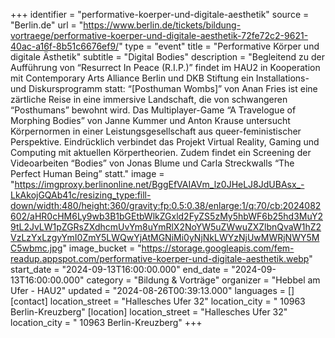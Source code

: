 +++
identifier = "performative-koerper-und-digitale-aesthetik"
source = "Berlin.de"
url = "https://www.berlin.de/tickets/bildung-vortraege/performative-koerper-und-digitale-aesthetik-72fe72c2-9621-40ac-a16f-8b51c6676ef9/"
type = "event"
title = "Performative Körper und digitale Ästhetik"
subtitle = "Digital Bodies"
description = "Begleitend zu der Aufführung von “Resurrect In Peace (R.I.P.)” findet im HAU2 in Kooperation mit Contemporary Arts Alliance Berlin und DKB Stiftung ein Installations- und Diskursprogramm statt: “[Posthuman Wombs]” von Anan Fries ist eine zärtliche Reise in eine immersive Landschaft, die von schwangeren “Posthumans” bewohnt wird. Das Multiplayer-Game “A Travelogue of Morphing Bodies” von Janne Kummer und Anton Krause untersucht Körpernormen in einer Leistungsgesellschaft aus queer-feministischer Perspektive. Eindrücklich verbindet das Projekt Virtual Reality, Gaming und Computing mit aktuellen Körpertheorien. Zudem findet ein Screening der Videoarbeiten “Bodies” von Jonas Blume und Carla Streckwalls “The Perfect Human Being” statt."
image = "https://imgproxy.berlinonline.net/BggEfVAIAVm_lz0JHeLJ8JdUBAsx_-LkAkojGQAb41c/resizing_type:fill-down/width:480/height:360/gravity:fp:0.5:0.38/enlarge:1/q:70/cb:2024082602/aHR0cHM6Ly9wb3B1bGEtbWlkZGxld2FyZS5zMy5hbWF6b25hd3MuY29tL2JvLW1pZGRsZXdhcmUvYm8uYmRlX2NoYW5uZWwuZXZlbnQvaW1hZ2VzLzYxLzgyYmI0ZmY5LWQwYjAtMGNiMi0yNjNkLWYzNjUwMWRjNWY5MC5wbmc.jpg"
image_bucket = "https://storage.googleapis.com/fem-readup.appspot.com/performative-koerper-und-digitale-aesthetik.webp"
start_date = "2024-09-13T16:00:00.000"
end_date = "2024-09-13T16:00:00.000"
category = "Bildung & Vorträge"
organizer = "Hebbel am Ufer - HAU2"
updated = "2024-08-26T00:39:13.000"
languages = []
[contact]
location_street = "Hallesches Ufer 32"
location_city = " 10963 Berlin-Kreuzberg"
[location]
location_street = "Hallesches Ufer 32"
location_city = " 10963 Berlin-Kreuzberg"
+++